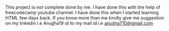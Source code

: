 This project is not complete done by me. 
I have done this with the help of freecodecamp youtube channel. 
I have done this when I started learning HTML few days back.
If you know more than me kindly give me suggestion on my linkedin i.e Anujjha19 ot to my mail id i.e anujjha710@gmail.com
